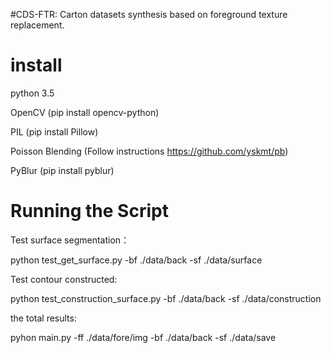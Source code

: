#CDS-FTR:  Carton datasets synthesis based on foreground texture replacement.

# install
python 3.5

OpenCV (pip install opencv-python)

PIL (pip install Pillow)

Poisson Blending (Follow instructions https://github.com/yskmt/pb)

PyBlur (pip install pyblur)

# Running the Script
Test surface segmentation：

python test_get_surface.py -bf ./data/back -sf ./data/surface

Test contour constructed:

python test_construction_surface.py -bf ./data/back -sf ./data/construction

the total results:

pyhon main.py -ff ./data/fore/img -bf ./data/back -sf ./data/save





